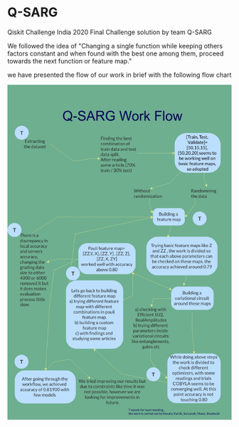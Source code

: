 # Q-SARG
Qiskit Challenge India 2020 Final Challenge solution by team Q-SARG

We followed the idea of "Changing a single function while keeping others factors constant and when found with the best one among them, proceed towards the next function or feature map."

we have presented the flow of our work in brief with the following flow chart 

![Flow-Chart](Q_SARG.jpg)
